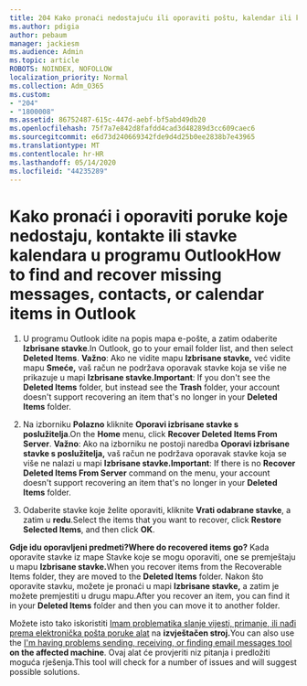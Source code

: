 ```yaml
---
title: 204 Kako pronaći nedostajuću ili oporaviti poštu, kalendar ili kontakte programa Outlook koji nedostaju
ms.author: pdigia
author: pebaum
manager: jackiesm
ms.audience: Admin
ms.topic: article
ROBOTS: NOINDEX, NOFOLLOW
localization_priority: Normal
ms.collection: Adm_O365
ms.custom:
- "204"
- "1800008"
ms.assetid: 86752487-615c-447d-aebf-bf5abd49db20
ms.openlocfilehash: 75f7a7e842d8fafdd4cad3d48289d3cc609caec6
ms.sourcegitcommit: e6d73d240669342fde9d4d25b0ee2838b7e43965
ms.translationtype: MT
ms.contentlocale: hr-HR
ms.lasthandoff: 05/14/2020
ms.locfileid: "44235289"
---
```

# <a name="how-to-find-and-recover-missing-messages-contacts-or-calendar-items-in-outlook"></a><span data-ttu-id="17311-102">Kako pronaći i oporaviti poruke koje nedostaju, kontakte ili stavke kalendara u programu Outlook</span><span class="sxs-lookup"><span data-stu-id="17311-102">How to find and recover missing messages, contacts, or calendar items in Outlook</span></span>

1. <span data-ttu-id="17311-103">U programu Outlook idite na popis mapa e-pošte, a zatim odaberite **Izbrisane stavke**.</span><span class="sxs-lookup"><span data-stu-id="17311-103">In Outlook, go to your email folder list, and then select **Deleted Items**.</span></span> <span data-ttu-id="17311-104">**Važno**: Ako ne vidite mapu **Izbrisane stavke,** već vidite mapu **Smeće,** vaš račun ne podržava oporavak stavke koja se više ne prikazuje u mapi **Izbrisane stavke.**</span><span class="sxs-lookup"><span data-stu-id="17311-104">**Important**: If you don't see the **Deleted Items** folder, but instead see the **Trash** folder, your account doesn't support recovering an item that's no longer in your **Deleted Items** folder.</span></span>

2. <span data-ttu-id="17311-105">Na izborniku **Polazno** kliknite **Oporavi izbrisane stavke s poslužitelja**.</span><span class="sxs-lookup"><span data-stu-id="17311-105">On the **Home** menu, click **Recover Deleted Items From Server**.</span></span> <span data-ttu-id="17311-106">**Važno**: Ako na izborniku ne postoji naredba **Oporavi izbrisane stavke s poslužitelja,** vaš račun ne podržava oporavak stavke koja se više ne nalazi u mapi **Izbrisane stavke.**</span><span class="sxs-lookup"><span data-stu-id="17311-106">**Important**: If there is no **Recover Deleted Items From Server** command on the menu, your account doesn't support recovering an item that's no longer in your **Deleted Items** folder.</span></span>

3. <span data-ttu-id="17311-107">Odaberite stavke koje želite oporaviti, kliknite **Vrati odabrane stavke**, a zatim u **redu**.</span><span class="sxs-lookup"><span data-stu-id="17311-107">Select the items that you want to recover, click **Restore Selected Items**, and then click **OK**.</span></span>

<span data-ttu-id="17311-108">**Gdje idu oporavljeni predmeti?**</span><span class="sxs-lookup"><span data-stu-id="17311-108">**Where do recovered items go?**</span></span> <span data-ttu-id="17311-109">Kada oporavite stavke iz mape Stavke koje se mogu oporaviti, one se premještaju u mapu **Izbrisane stavke.**</span><span class="sxs-lookup"><span data-stu-id="17311-109">When you recover items from the Recoverable Items folder, they are moved to the **Deleted Items** folder.</span></span> <span data-ttu-id="17311-110">Nakon što oporavite stavku, možete je pronaći u mapi **Izbrisane stavke,** a zatim je možete premjestiti u drugu mapu.</span><span class="sxs-lookup"><span data-stu-id="17311-110">After you recover an item, you can find it in your **Deleted Items** folder and then you can move it to another folder.</span></span>

<span data-ttu-id="17311-111">Možete isto tako iskoristiti [Imam problematika slanje vijesti, primanje, ili nađi prema elektronička pošta poruke alat](https://aka.ms/SaRA-OutlookSendReceive) na **izvještačen stroj.**</span><span class="sxs-lookup"><span data-stu-id="17311-111">You can also use the [I'm having problems sending, receiving, or finding email messages tool](https://aka.ms/SaRA-OutlookSendReceive) **on the affected machine**.</span></span> <span data-ttu-id="17311-112">Ovaj alat će provjeriti niz pitanja i predložiti moguća rješenja.</span><span class="sxs-lookup"><span data-stu-id="17311-112">This tool will check for a number of issues and will suggest possible solutions.</span></span>
